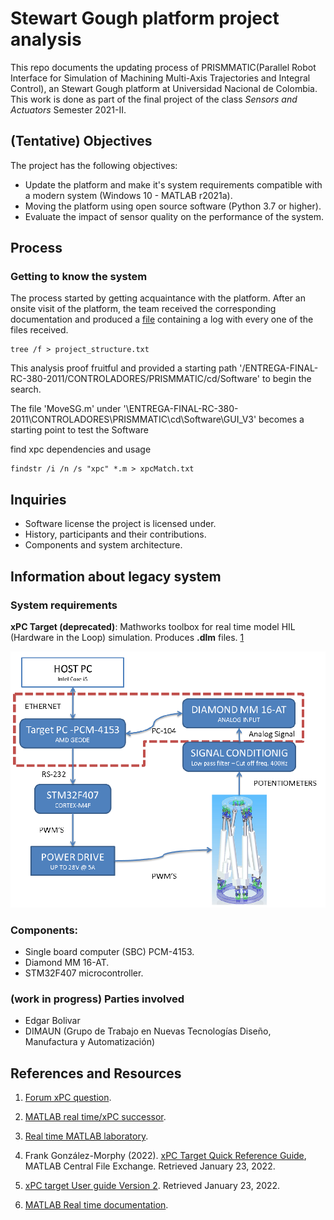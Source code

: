 
# Stewart Gough platform project analysis
This repo documents the updating process of PRISMMATIC(Parallel Robot Interface for Simulation of Machining Multi-Axis Trajectories and Integral Control), an Stewart Gough platform at Universidad Nacional de Colombia. This work is done as part of the final project of the class _Sensors and Actuators_ Semester 2021-II. 

## (Tentative) Objectives
The project has the following objectives:
* Update the platform and make it's system requirements compatible with a modern system (Windows 10 - MATLAB r2021a).
* Moving the platform using open source software (Python 3.7 or higher).
* Evaluate the impact of sensor quality on the performance of the system.


## Process

### Getting to know the system
The process started by getting acquaintance with the platform. After an onsite visit of the platform, the team received the corresponding documentation and produced a [file](project_structure.txt) containing a log with every one of the files received.

```
tree /f > project_structure.txt
```

This analysis proof fruitful and provided a starting path '/ENTREGA-FINAL-RC-380-2011/CONTROLADORES/PRISMMATIC/cd/Software' to begin the search.

The file 'MoveSG.m' under '\ENTREGA-FINAL-RC-380-2011\CONTROLADORES\PRISMMATIC\cd\Software\GUI_V3\' becomes a starting point to test the Software 

find xpc dependencies and usage 

```
findstr /i /n /s "xpc" *.m > xpcMatch.txt
```

## Inquiries 

* Software license the project is licensed under.
* History, participants and their contributions.
* Components and system architecture.

<!-- Hoja de ruta -->



## Information about legacy system 

### System requirements
**xPC Target (deprecated)**: Mathworks toolbox for real time model HIL (Hardware in the Loop) simulation. Produces __.dlm__ files. [1](#references-and-resources)

![system architecture](media/imgs/system_architecure.png)

### Components:

* Single board computer (SBC) PCM-4153.
* Diamond MM 16-AT.
* STM32F407 microcontroller.

### (work in progress) Parties involved 
* Edgar Bolivar
* DIMAUN (Grupo de Trabajo en Nuevas Tecnologías Diseño, Manufactura y Automatización)

## References and Resources

1. [Forum xPC question](https://www.mathworks.com/matlabcentral/answers/479843-about-xpc-target-and-supproted-ioboard).

2. [MATLAB real time/xPC successor](https://www.mathworks.com/products/simulink-real-time.html?s_tid=FX_PR_info).

3. [Real time MATLAB laboratory](http://tsakalis.faculty.asu.edu/coursea/481LAB2015.pdf).

4. Frank González-Morphy (2022). [xPC Target Quick Reference Guide](https://www.mathworks.com/matlabcentral/fileexchange/6414-xpc-target-quick-reference-guide), MATLAB Central File Exchange. Retrieved January 23, 2022. 

5. [xPC target User guide Version 2](http://www.bmed.mcgill.ca/reklab/manual/common/xpc/documentation/xpc_target_ug%5B1%5D.pdf). Retrieved January 23, 2022.

6. [MATLAB Real time documentation](https://www.mathworks.com/help/pdf_doc/slrealtime/index.html).